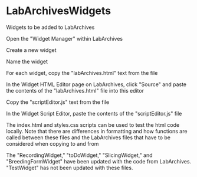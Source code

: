 # LabArchivesWidgets
Widgets to be added to LabArchives

Open the "Widget Manager" within LabArchives

Create a new widget

Name the widget

For each widget, copy the "labArchives.html" text from the file

In the Widget HTML Editor page on LabArchives, click "Source" and paste the contents of the "labArchives.html" file into this editor

Copy the "scriptEditor.js" text from the file

In the Widget Script Editor, paste the contents of the "scriptEditor.js" file

The index.html and styles.css scripts can be used to test the html code locally. Note that there are differences in formatting and how functions are called between these files and the LabArchives files that have to be considered when copying to and from

The "RecordingWidget," "toDoWidget," "SlicingWidget," and "BreedingFormWidget" have been updated with the code from LabArchives. "TestWidget" has not been updated with these files.
